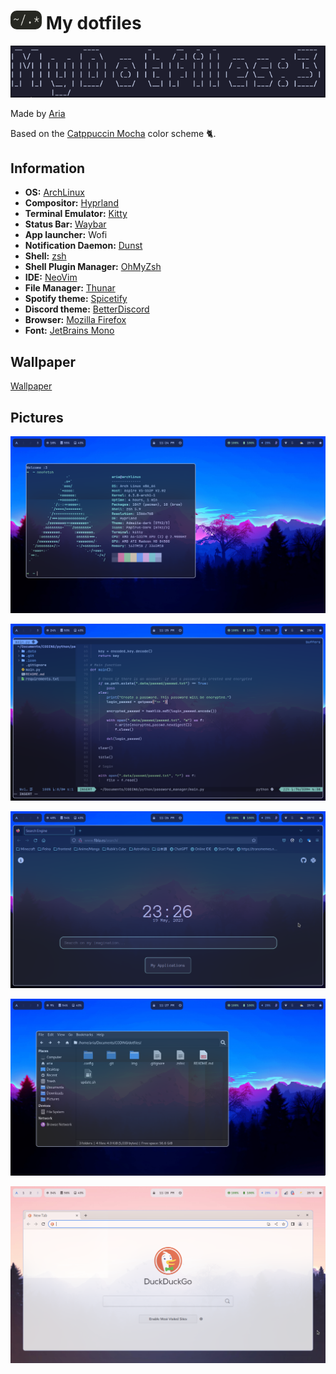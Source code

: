 # <img src="img/logo.png" width="50px" height="30px" style="border-radius: 10px;"> My dotfiles

![](img/title.png)

Made by [Aria](https://github.com/lxbx44/)

Based on the [Catppuccin Mocha](https://github.com/catppuccin/catppuccin) color scheme &#128008;.

## Information

- **OS:** [ArchLinux](https://archlinux.org/)
- **Compositor:** [Hyprland](https://github.com/hyprwm/Hyprland)
- **Terminal Emulator:** [Kitty](https://github.com/kovidgoyal/kitty)
- **Status Bar:** [Waybar](https://github.com/Alexays/Waybar/)
- **App launcher:** Wofi
- **Notification Daemon:** [Dunst](https://github.com/dunst-project/dunst)
- **Shell:** [zsh](https://www.zsh.org/)
- **Shell Plugin Manager:** [OhMyZsh](https://ohmyz.sh/)
- **IDE:** [NeoVim](https://neovim.io/)
- **File Manager:** [Thunar](https://wiki.archlinux.org/title/Thunar)
- **Spotify theme:** [Spicetify](https://spicetify.app/)
- **Discord theme:** [BetterDiscord](https://betterdiscord.app/)
- **Browser:** [Mozilla Firefox](https://www.mozilla.org/en-GB/)
- **Font:** [JetBrains Mono](https://www.jetbrains.com/lp/mono/)

## Wallpaper

[Wallpaper](wallpaper/spooky_spil.jpg)

## Pictures

![](img/1.png)

![](img/2.png)

![](img/3.png)

![](img/4.png)

![](img/5.png)



